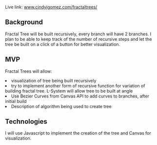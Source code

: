 Live link: www.cindyjgomez.com/fractaltrees/

## Background
Fractal Tree will be built recursively, every branch will have 2 branches. I plan to be able to keep track of the number of recursive steps and let the tree be built on a click of a button for better visualization.

## MVP
Fractal Trees will allow:
<li> visualization of tree being built recursively
<li> try to implement another form of recursive function for variation of building fractal tree. L-System will allow tree to be built at angle
<li> Use Bezier Curves from Canvas API to add curves to branches, after initial build
<li> Description of algorithm being used to create tree

## Technologies
I will use Javascript to implement the creation of the tree and Canvas for visualization.

